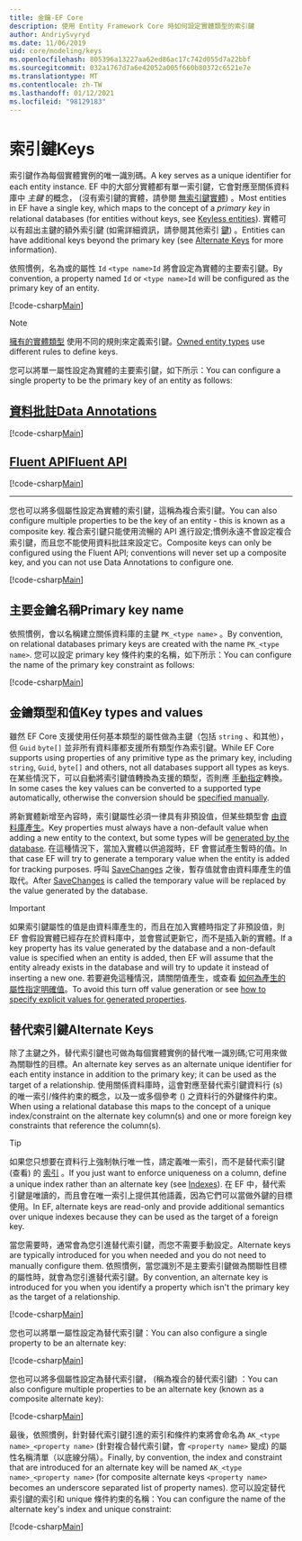```yaml
---
title: 金鑰-EF Core
description: 使用 Entity Framework Core 時如何設定實體類型的索引鍵
author: AndriySvyryd
ms.date: 11/06/2019
uid: core/modeling/keys
ms.openlocfilehash: 805396a13227aa62ed86ac17c742d055d7a22bbf
ms.sourcegitcommit: 032a1767d7a6e42052a005f660b80372c6521e7e
ms.translationtype: MT
ms.contentlocale: zh-TW
ms.lasthandoff: 01/12/2021
ms.locfileid: "98129183"
---
```

# <a name="keys"></a><span data-ttu-id="97478-103">索引鍵</span><span class="sxs-lookup"><span data-stu-id="97478-103">Keys</span></span>

<span data-ttu-id="97478-104">索引鍵作為每個實體實例的唯一識別碼。</span><span class="sxs-lookup"><span data-stu-id="97478-104">A key serves as a unique identifier for each entity instance.</span></span> <span data-ttu-id="97478-105">EF 中的大部分實體都有單一索引鍵，它會對應至關係資料庫中 *主鍵* 的概念， (沒有索引鍵的實體，請參閱 [無索引鍵實體](xref:core/modeling/keyless-entity-types)) 。</span><span class="sxs-lookup"><span data-stu-id="97478-105">Most entities in EF have a single key, which maps to the concept of a *primary key* in relational databases (for entities without keys, see [Keyless entities](xref:core/modeling/keyless-entity-types)).</span></span> <span data-ttu-id="97478-106">實體可以有超出主鍵的額外索引鍵 (如需詳細資訊，請參閱其他索引 [鍵](#alternate-keys)) 。</span><span class="sxs-lookup"><span data-stu-id="97478-106">Entities can have additional keys beyond the primary key (see [Alternate Keys](#alternate-keys) for more information).</span></span>

<span data-ttu-id="97478-107">依照慣例，名為或的屬性 `Id` `<type name>Id` 將會設定為實體的主要索引鍵。</span><span class="sxs-lookup"><span data-stu-id="97478-107">By convention, a property named `Id` or `<type name>Id` will be configured as the primary key of an entity.</span></span>

[!code-csharp[Main](../../../samples/core/Modeling/Conventions/KeyId.cs?name=KeyId&highlight=3,11)]

> [!NOTE]
> <span data-ttu-id="97478-108">[擁有的實體類型](xref:core/modeling/owned-entities) 使用不同的規則來定義索引鍵。</span><span class="sxs-lookup"><span data-stu-id="97478-108">[Owned entity types](xref:core/modeling/owned-entities) use different rules to define keys.</span></span>

<span data-ttu-id="97478-109">您可以將單一屬性設定為實體的主要索引鍵，如下所示：</span><span class="sxs-lookup"><span data-stu-id="97478-109">You can configure a single property to be the primary key of an entity as follows:</span></span>

## <a name="data-annotations"></a>[<span data-ttu-id="97478-110">資料批註</span><span class="sxs-lookup"><span data-stu-id="97478-110">Data Annotations</span></span>](#tab/data-annotations)

[!code-csharp[Main](../../../samples/core/Modeling/DataAnnotations/KeySingle.cs?name=KeySingle&highlight=3)]

## <a name="fluent-api"></a>[<span data-ttu-id="97478-111">Fluent API</span><span class="sxs-lookup"><span data-stu-id="97478-111">Fluent API</span></span>](#tab/fluent-api)

[!code-csharp[Main](../../../samples/core/Modeling/FluentAPI/KeySingle.cs?name=KeySingle&highlight=4)]

***

<span data-ttu-id="97478-112">您也可以將多個屬性設定為實體的索引鍵，這稱為複合索引鍵。</span><span class="sxs-lookup"><span data-stu-id="97478-112">You can also configure multiple properties to be the key of an entity - this is known as a composite key.</span></span> <span data-ttu-id="97478-113">複合索引鍵只能使用流暢的 API 進行設定;慣例永遠不會設定複合索引鍵，而且您不能使用資料批註來設定它。</span><span class="sxs-lookup"><span data-stu-id="97478-113">Composite keys can only be configured using the Fluent API; conventions will never set up a composite key, and you can not use Data Annotations to configure one.</span></span>

[!code-csharp[Main](../../../samples/core/Modeling/FluentAPI/KeyComposite.cs?name=KeyComposite&highlight=4)]

## <a name="primary-key-name"></a><span data-ttu-id="97478-114">主要金鑰名稱</span><span class="sxs-lookup"><span data-stu-id="97478-114">Primary key name</span></span>

<span data-ttu-id="97478-115">依照慣例，會以名稱建立關係資料庫的主鍵 `PK_<type name>` 。</span><span class="sxs-lookup"><span data-stu-id="97478-115">By convention, on relational databases primary keys are created with the name `PK_<type name>`.</span></span> <span data-ttu-id="97478-116">您可以設定 primary key 條件約束的名稱，如下所示：</span><span class="sxs-lookup"><span data-stu-id="97478-116">You can configure the name of the primary key constraint as follows:</span></span>

[!code-csharp[Main](../../../samples/core/Modeling/FluentAPI/KeyName.cs?name=KeyName&highlight=5)]

## <a name="key-types-and-values"></a><span data-ttu-id="97478-117">金鑰類型和值</span><span class="sxs-lookup"><span data-stu-id="97478-117">Key types and values</span></span>

<span data-ttu-id="97478-118">雖然 EF Core 支援使用任何基本類型的屬性做為主鍵（包括 `string` 、和其他），但 `Guid` `byte[]` 並非所有資料庫都支援所有類型作為索引鍵。</span><span class="sxs-lookup"><span data-stu-id="97478-118">While EF Core supports using properties of any primitive type as the primary key, including `string`, `Guid`, `byte[]` and others, not all databases support all types as keys.</span></span> <span data-ttu-id="97478-119">在某些情況下，可以自動將索引鍵值轉換為支援的類型，否則應 [手動指定](xref:core/modeling/value-conversions)轉換。</span><span class="sxs-lookup"><span data-stu-id="97478-119">In some cases the key values can be converted to a supported type automatically, otherwise the conversion should be [specified manually](xref:core/modeling/value-conversions).</span></span>

<span data-ttu-id="97478-120">將新實體新增至內容時，索引鍵屬性必須一律具有非預設值，但某些類型會 [由資料庫產生](xref:core/modeling/generated-properties)。</span><span class="sxs-lookup"><span data-stu-id="97478-120">Key properties must always have a non-default value when adding a new entity to the context, but some types will be [generated by the database](xref:core/modeling/generated-properties).</span></span> <span data-ttu-id="97478-121">在這種情況下，當加入實體以供追蹤時，EF 會嘗試產生暫時的值。</span><span class="sxs-lookup"><span data-stu-id="97478-121">In that case EF will try to generate a temporary value when the entity is added for tracking purposes.</span></span> <span data-ttu-id="97478-122">呼叫 [SaveChanges](/dotnet/api/Microsoft.EntityFrameworkCore.DbContext.SaveChanges) 之後，暫存值就會由資料庫產生的值取代。</span><span class="sxs-lookup"><span data-stu-id="97478-122">After [SaveChanges](/dotnet/api/Microsoft.EntityFrameworkCore.DbContext.SaveChanges) is called the temporary value will be replaced by the value generated by the database.</span></span>

> [!Important]
> <span data-ttu-id="97478-123">如果索引鍵屬性的值是由資料庫產生的，而且在加入實體時指定了非預設值，則 EF 會假設實體已經存在於資料庫中，並會嘗試更新它，而不是插入新的實體。</span><span class="sxs-lookup"><span data-stu-id="97478-123">If a key property has its value generated by the database and a non-default value is specified when an entity is added, then EF will assume that the entity already exists in the database and will try to update it instead of inserting a new one.</span></span> <span data-ttu-id="97478-124">若要避免這種情況，請關閉值產生，或查看 [如何為產生的屬性指定明確值](xref:core/saving/explicit-values-generated-properties)。</span><span class="sxs-lookup"><span data-stu-id="97478-124">To avoid this turn off value generation or see [how to specify explicit values for generated properties](xref:core/saving/explicit-values-generated-properties).</span></span>

## <a name="alternate-keys"></a><span data-ttu-id="97478-125">替代索引鍵</span><span class="sxs-lookup"><span data-stu-id="97478-125">Alternate Keys</span></span>

<span data-ttu-id="97478-126">除了主鍵之外，替代索引鍵也可做為每個實體實例的替代唯一識別碼;它可用來做為關聯性的目標。</span><span class="sxs-lookup"><span data-stu-id="97478-126">An alternate key serves as an alternate unique identifier for each entity instance in addition to the primary key; it can be used as the target of a relationship.</span></span> <span data-ttu-id="97478-127">使用關係資料庫時，這會對應至替代索引鍵資料行 (s) 的唯一索引/條件約束的概念，以及一或多個參考 () 之資料行的外鍵條件約束。</span><span class="sxs-lookup"><span data-stu-id="97478-127">When using a relational database this maps to the concept of a unique index/constraint on the alternate key column(s) and one or more foreign key constraints that reference the column(s).</span></span>

> [!TIP]
> <span data-ttu-id="97478-128">如果您只想要在資料行上強制執行唯一性，請定義唯一索引，而不是替代索引鍵 (查看) 的 [索引](xref:core/modeling/indexes) 。</span><span class="sxs-lookup"><span data-stu-id="97478-128">If you just want to enforce uniqueness on a column, define a unique index rather than an alternate key (see [Indexes](xref:core/modeling/indexes)).</span></span> <span data-ttu-id="97478-129">在 EF 中，替代索引鍵是唯讀的，而且會在唯一索引上提供其他語義，因為它們可以當做外鍵的目標使用。</span><span class="sxs-lookup"><span data-stu-id="97478-129">In EF, alternate keys are read-only and provide additional semantics over unique indexes because they can be used as the target of a foreign key.</span></span>

<span data-ttu-id="97478-130">當您需要時，通常會為您引進替代索引鍵，而您不需要手動設定。</span><span class="sxs-lookup"><span data-stu-id="97478-130">Alternate keys are typically introduced for you when needed and you do not need to manually configure them.</span></span> <span data-ttu-id="97478-131">依照慣例，當您識別不是主要索引鍵做為關聯性目標的屬性時，就會為您引進替代索引鍵。</span><span class="sxs-lookup"><span data-stu-id="97478-131">By convention, an alternate key is introduced for you when you identify a property which isn't the primary key as the target of a relationship.</span></span>

[!code-csharp[Main](../../../samples/core/Modeling/Conventions/AlternateKey.cs?name=AlternateKey&highlight=12)]

<span data-ttu-id="97478-132">您也可以將單一屬性設定為替代索引鍵：</span><span class="sxs-lookup"><span data-stu-id="97478-132">You can also configure a single property to be an alternate key:</span></span>

[!code-csharp[Main](../../../samples/core/Modeling/FluentAPI/AlternateKeySingle.cs?name=AlternateKeySingle&highlight=4)]

<span data-ttu-id="97478-133">您也可以將多個屬性設定為替代索引鍵， (稱為複合的替代索引鍵) ：</span><span class="sxs-lookup"><span data-stu-id="97478-133">You can also configure multiple properties to be an alternate key (known as a composite alternate key):</span></span>

[!code-csharp[Main](../../../samples/core/Modeling/FluentAPI/AlternateKeyComposite.cs?name=AlternateKeyComposite&highlight=4)]

<span data-ttu-id="97478-134">最後，依照慣例，針對替代索引鍵引進的索引和條件約束將會命名為 `AK_<type name>_<property name>` (針對複合替代索引鍵，會 `<property name>` 變成) 的屬性名稱清單（以底線分隔）。</span><span class="sxs-lookup"><span data-stu-id="97478-134">Finally, by convention, the index and constraint that are introduced for an alternate key will be named `AK_<type name>_<property name>` (for composite alternate keys `<property name>` becomes an underscore separated list of property names).</span></span> <span data-ttu-id="97478-135">您可以設定替代索引鍵的索引和 unique 條件約束的名稱：</span><span class="sxs-lookup"><span data-stu-id="97478-135">You can configure the name of the alternate key's index and unique constraint:</span></span>

[!code-csharp[Main](../../../samples/core/Modeling/FluentAPI/AlternateKeyName.cs?name=AlternateKeyName&highlight=5)]
